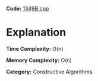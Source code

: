 **Code:** [1349B.cpp](./1349B.cpp)

# Explanation

**Time Complexity:** O(n)

**Memory Complexity:** O(n) 

**Category:** Constructive Algorithms
